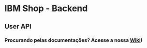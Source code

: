 # IBM Shop - Backend
## User API
### Procurando pelas documentações? Acesse a nossa [Wiki](https://github.ibm.com/Caio-Figueiredo-de-Souza/ibmshop-backend-user-api/wiki)!